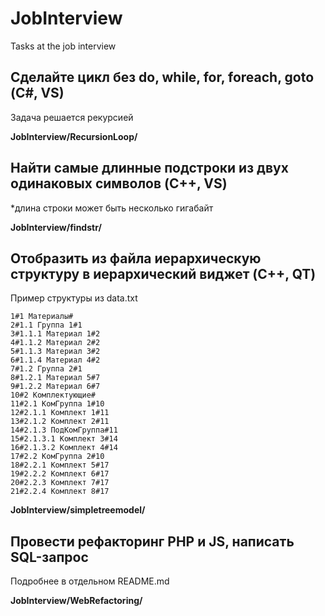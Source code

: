 # JobInterview
Tasks at the job interview

## Сделайте цикл без do, while, for, foreach, goto (С#, VS)
Задача решается рекурсией

**JobInterview/RecursionLoop/**
## Найти самые длинные подстроки из двух одинаковых символов (C++, VS)
*длина строки может быть несколько гигабайт

**JobInterview/findstr/**

## Отобразить из файла иерархическую структуру в иерархический виджет (C++, QT)
Пример структуры из data.txt
```
1#1 Материалы#
2#1.1 Группа 1#1
3#1.1.1 Материал 1#2
4#1.1.2 Материал 2#2
5#1.1.3 Материал 3#2
6#1.1.4 Материал 4#2
7#1.2 Группа 2#1
8#1.2.1 Материал 5#7
9#1.2.2 Материал 6#7
10#2 Комплектующие#
11#2.1 КомГруппа 1#10
12#2.1.1 Комплект 1#11
13#2.1.2 Комплект 2#11
14#2.1.3 ПодКомГруппа#11
15#2.1.3.1 Комплект 3#14
16#2.1.3.2 Комплект 4#14
17#2.2 КомГруппа 2#10
18#2.2.1 Комплект 5#17
19#2.2.2 Комплект 6#17
20#2.2.3 Комплект 7#17
21#2.2.4 Комплект 8#17
```

**JobInterview/simpletreemodel/**

## Провести рефакторинг PHP и JS, написать SQL-запрос

Подробнее в отдельном README.md  

**JobInterview/WebRefactoring/**  



